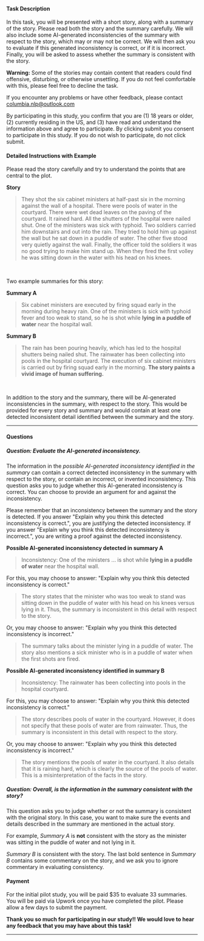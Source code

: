 #### Task Description
In this task, you will be presented with a short story, along with a summary of the story. Please read both the story and the summary carefully. We will also include some AI-generated inconsistencies of the summary with respect to the story, which may or may not be correct. We will then ask you to evaluate if this generated inconsistency is correct, or if it is incorrect. Finally, you will be asked to assess whether the summary is consistent with the story. 

**Warning:** Some of the stories may contain content that readers could find offensive, disturbing, or otherwise unsettling. If you do not feel comfortable with this, please feel free to decline the task.

If you encounter any problems or have other feedback, please contact columbia.nlp@outlook.com

By participating in this study, you confirm that you are (1) 18 years or older, (2) currently residing in the US, and (3) have read and understand the information above and agree to participate. By clicking submit you consent to participate in this study. If you do not wish to participate, do not click submit.

#### Detailed Instructions with Example
Please read the story carefully and try to understand the points that are central to the plot. 

**Story**
>They shot the six cabinet ministers at half-past six in the morning against the wall of a hospital. There were pools of water in the courtyard. There were wet dead leaves on the paving of the courtyard. It rained hard. All the shutters of the hospital were nailed shut. One of the ministers was sick with typhoid. Two soldiers carried him downstairs and out into the rain. They tried to hold him up against the wall but he sat down in a puddle of water. The other five stood very quietly against the wall. Finally, the officer told the soldiers it was no good trying to make him stand up. When they fired the first volley he was sitting down in the water with his head on his knees.

&nbsp;

Two example summaries for this story:

**Summary A**
>Six cabinet ministers are executed by firing squad early in the morning during heavy rain. One of the ministers is sick with typhoid fever and too weak to stand, so he is shot while **lying in a puddle of water** near the hospital wall.

**Summary B**
>The rain has been pouring heavily, which has led to the hospital shutters being nailed shut. The rainwater has been collecting into pools in the hospital courtyard. The execution of six cabinet ministers is carried out by firing squad early in the morning. **The story paints a vivid image of human suffering.**

&nbsp;

In addition to the story and the summary, there will be AI-generated inconsistencies in the summary, with respect to the story. This would be provided for every story and summary and would contain at least one detected inconsistent detail identified between the summary and the story.

---

#### Questions
##### Question: Evaluate the AI-generated inconsistency.

The information in the *possible AI-generated inconsistency identified in the summary* can contain a correct detected inconsistency in the summary with respect to the story, or contain an incorrect, or invented inconsistency. This question asks you to judge whether this AI-generated inconsistency is correct. You can choose to provide an argument for and against the inconsistency.

Please remember that an inconsistency between the summary and the story is detected. If you answer "Explain why you think this detected inconsistency is correct.", you are justifying the detected inconsistency. If you answer "Explain why you think this detected inconsistency is incorrect.", you are writing a proof against the detected inconsistency.

**Possible AI-generated inconsistency detected in summary A**
>Inconsistency: One of the ministers ... is shot while **lying in a puddle of water** near the hospital wall.

For this, you may choose to answer: "Explain why you think this detected inconsistency is correct."
>The story states that the minister who was too weak to stand was sitting down in the puddle of water with his head on his knees versus lying in it. Thus, the summary is inconsistent in this detail with respect to the story.

Or, you may choose to answer: "Explain why you think this detected inconsistency is incorrect."
>The summary talks about the minister lying in a puddle of water. The story also mentions a sick minister who is in a puddle of water when the first shots are fired.

**Possible AI-generated inconsistency identified in summary B**
>Inconsistency: The rainwater has been collecting into pools in the hospital courtyard. 

For this, you may choose to answer: "Explain why you think this detected inconsistency is correct."
>The story describes pools of water in the courtyard. However, it does not specify that these pools of water are from rainwater. Thus, the summary is inconsistent in this detail with respect to the story.

Or, you may choose to answer: "Explain why you think this detected inconsistency is incorrect."
>The story mentions the pools of water in the courtyard. It also details that it is raining hard, which is clearly the source of the pools of water. This is a misinterpretation of the facts in the story.

##### Question: Overall, is the information in the summary consistent with the story?

This question asks you to judge whether or not the summary is consistent with the original story. In this case, you want to make sure the events and details described in the summary are mentioned in the actual story. 

For example, *Summary A* is **not** consistent with the story as the minister was sitting in the puddle of water and not lying in it. 

*Summary B* is consistent with the story. The last bold sentence in *Summary B* contains some commentary on the story, and we ask you to ignore commentary in evaluating consistency. 

#### Payment
For the initial pilot study, you will be paid $35 to evaluate 33 summaries. You will be paid via Upwork once you have completed the pilot. Please allow a few days to submit the payment. 

**Thank you so much for participating in our study!! We would love to hear any feedback that you may have about this task!**

---